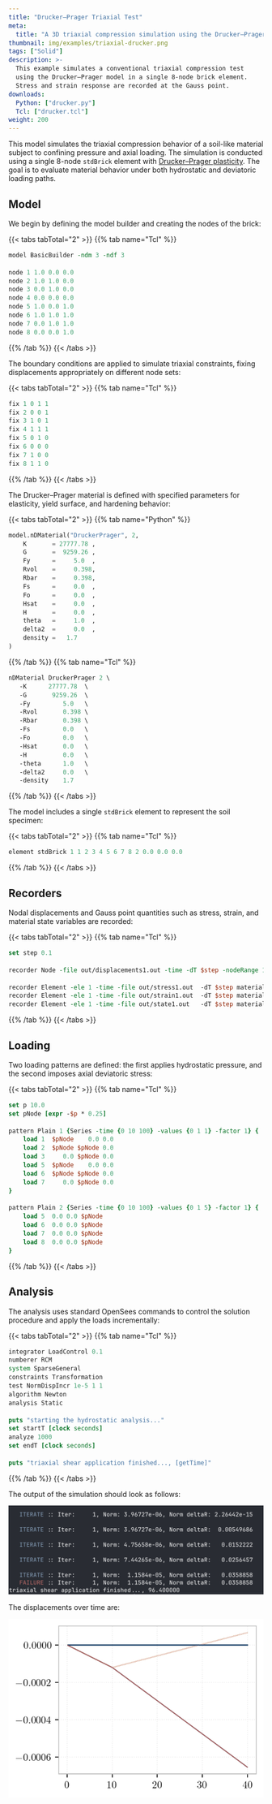 ```yaml
---
title: "Drucker–Prager Triaxial Test"
meta:
  title: "A 3D triaxial compression simulation using the Drucker–Prager constitutive model"
thumbnail: img/examples/triaxial-drucker.png
tags: ["Solid"]
description: >-
  This example simulates a conventional triaxial compression test
  using the Drucker–Prager model in a single 8-node brick element.
  Stress and strain response are recorded at the Gauss point.
downloads:
  Python: ["drucker.py"]
  Tcl: ["drucker.tcl"]
weight: 200
---
```



This model simulates the triaxial compression behavior of a soil-like material
subject to confining pressure and axial loading. The simulation is conducted using
a single 8-node `stdBrick` element with [Drucker–Prager plasticity](https://xara.so/user/manual/material/plastic/DruckerPrager.html). 
The goal is to evaluate material behavior under both hydrostatic and deviatoric loading paths.

## Model

We begin by defining the model builder and creating the nodes of the brick:

{{< tabs tabTotal="2" >}}
{{% tab name="Tcl" %}}
```tcl
model BasicBuilder -ndm 3 -ndf 3

node 1 1.0 0.0 0.0
node 2 1.0 1.0 0.0
node 3 0.0 1.0 0.0
node 4 0.0 0.0 0.0
node 5 1.0 0.0 1.0
node 6 1.0 1.0 1.0
node 7 0.0 1.0 1.0
node 8 0.0 0.0 1.0
```
{{% /tab %}}
{{< /tabs >}}

The boundary conditions are applied to simulate triaxial constraints, fixing displacements appropriately on different node sets:

{{< tabs tabTotal="2" >}}
{{% tab name="Tcl" %}}
```tcl
fix 1 0 1 1
fix 2 0 0 1
fix 3 1 0 1
fix 4 1 1 1
fix 5 0 1 0
fix 6 0 0 0
fix 7 1 0 0
fix 8 1 1 0
```
{{% /tab %}}
{{< /tabs >}}

The Drucker–Prager material is defined with specified parameters for elasticity, yield surface, and hardening behavior:

{{< tabs tabTotal="2" >}}
{{% tab name="Python" %}}
```python
model.nDMaterial("DruckerPrager", 2,
    K       = 27777.78 ,
    G       =  9259.26 ,
    Fy      =     5.0  ,
    Rvol    =     0.398,
    Rbar    =     0.398,
    Fs      =     0.0  ,
    Fo      =     0.0  ,
    Hsat    =     0.0  ,
    H       =     0.0  ,
    theta   =     1.0  ,
    delta2  =     0.0  ,
    density =   1.7
)
```
{{% /tab %}}
{{% tab name="Tcl" %}}
```tcl
nDMaterial DruckerPrager 2 \
   -K      27777.78  \
   -G       9259.26  \
   -Fy         5.0   \
   -Rvol       0.398 \
   -Rbar       0.398 \
   -Fs         0.0   \
   -Fo         0.0   \
   -Hsat       0.0   \
   -H          0.0   \
   -theta      1.0   \
   -delta2     0.0   \
   -density    1.7
```
{{% /tab %}}
{{< /tabs >}}

The model includes a single `stdBrick` element to represent the soil specimen:

{{< tabs tabTotal="2" >}}
{{% tab name="Tcl" %}}
```tcl
element stdBrick 1 1 2 3 4 5 6 7 8 2 0.0 0.0 0.0
```
{{% /tab %}}
{{< /tabs >}}

## Recorders

Nodal displacements and Gauss point quantities such as stress, strain, and material state variables are recorded:

{{< tabs tabTotal="2" >}}
{{% tab name="Tcl" %}}
```tcl
set step 0.1

recorder Node -file out/displacements1.out -time -dT $step -nodeRange 1 8 -dof 1 2 3 disp

recorder Element -ele 1 -time -file out/stress1.out  -dT $step material 2 stress
recorder Element -ele 1 -time -file out/strain1.out  -dT $step material 2 strain
recorder Element -ele 1 -time -file out/state1.out   -dT $step material 2 state
```
{{% /tab %}}
{{< /tabs >}}

## Loading

Two loading patterns are defined: the first applies hydrostatic pressure, and the second imposes axial deviatoric stress:

{{< tabs tabTotal="2" >}}
{{% tab name="Tcl" %}}
```tcl
set p 10.0
set pNode [expr -$p * 0.25]

pattern Plain 1 {Series -time {0 10 100} -values {0 1 1} -factor 1} {
    load 1  $pNode    0.0 0.0
    load 2  $pNode $pNode 0.0
    load 3     0.0 $pNode 0.0
    load 5  $pNode    0.0 0.0
    load 6  $pNode $pNode 0.0
    load 7     0.0 $pNode 0.0
}

pattern Plain 2 {Series -time {0 10 100} -values {0 1 5} -factor 1} {
    load 5  0.0 0.0 $pNode
    load 6  0.0 0.0 $pNode
    load 7  0.0 0.0 $pNode
    load 8  0.0 0.0 $pNode
}
```
{{% /tab %}}
{{< /tabs >}}

## Analysis

The analysis uses standard OpenSees commands to control the solution procedure and apply the loads incrementally:

{{< tabs tabTotal="2" >}}
{{% tab name="Tcl" %}}
```tcl
integrator LoadControl 0.1
numberer RCM
system SparseGeneral
constraints Transformation
test NormDispIncr 1e-5 1 1
algorithm Newton
analysis Static

puts "starting the hydrostatic analysis..."
set startT [clock seconds]
analyze 1000
set endT [clock seconds]

puts "triaxial shear application finished..., [getTime]"
```
{{% /tab %}}
{{< /tabs >}}

The output of the simulation should look as follows:

![](img/stdout.png)

The displacements over time are:

![Displacements over time](img/u.png)


